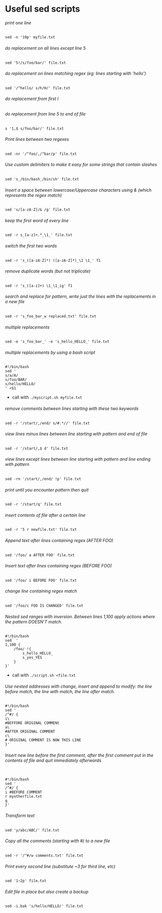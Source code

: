 # Useful sed scripts



###### print one line
`sed -n '10p' myfile.txt` 

###### do replacement on all lines except line 5
`sed '5!/s/foo/bar/' file.txt`

###### do replacement on lines matching regex (eg: lines starting with 'hello')
`sed '/^hello/ s/h/H/' file.txt ` 

###### do replacement from first l


###### do replacement from line 5 to end of file
`s '1,$ s/foo/bar/' file.txt `

###### Print lines between two regexes
`sed -nr '/^foo/,/^bar/p' file.txt`

###### Use custom delimiters to make it easy for some strings that contain slashes
`sed 's_/bin/bash_/bin/sh' file.txt ` 

###### Insert a space between lowercase/Uppercase characters using & (which represents the regex match)
`sed 's/[a-zA-Z]/& /g' file.txt `

###### keep the first word of every line
`sed -r s_[a-z]+.*_\1_' file.txt `


###### switch the first two words 
`sed -r 's_([a-zA-Z]*) ([a-zA-Z]*)_\2 \1_' f1`


###### remove duplicate words (but not triplicate)
`sed -r 's_([a-z]+) \1_\1_ig' f1`

###### search and replace for pattern, write just the lines with the replacements in a new file
`sed -r 's_foo_bar_w replaced.txt' file.txt  `

###### multiple replacements
`sed -e 's_foo_bar_' -e 's_hello_HELLO_' file.txt `

###### multiple replacements by using a bash script
```
#!/bin/bash
sed '
s/a/A/
s/foo/BAR/
s/hello/HELLO/
' <$1
```
* call with  `./myscript.sh myfile.txt`


###### remove comments between lines starting with these two keywords
`sed -r '/start/,/end/ s/#.*//' file.txt `

###### view lines minus lines between line starting with pattern and end of file 
`sed -r '/start/,$ d' file.txt `

###### view lines except lines between line starting with pattern and line ending with pattern
`sed -rn '/start/,/end/ !p' file.txt `

###### print until you encounter pattern then quit
`sed -r '/start/q' file.txt `

###### insert contents of file after a certain line
`sed -r '5 r newfile.txt' file.txt `

###### Append text after lines containing regex (AFTER FOO)
`sed '/foo/ a AFTER FOO' file.txt `

###### Insert text after lines containing regex (BEFORE FOO)
`sed '/foo/ i BEFORE FOO' file.txt `

###### change line containing regex match
`sed '/foo/c FOO IS CHANGED' file.txt `

###### Nested sed ranges with inversion. Between lines 1,100 apply actions where the pattern DOESN'T match.
```
#!/bin/bash
sed  '
1,100 {
	/foo/ !{
		s_hello_HELLO_
		s_yes_YES
	}
}'
```
* call with `./script.sh <file.txt `


###### Use nested addresses with change, insert and append to modify: the line before match, the line with match, the line after match.
```
#!/bin/bash
sed '
/^#/ {
i\
#BEFFORE ORIGINAL COMMENt
a\
#AFTER ORIGINAL COMMENT
c\
# ORIGINAL COMMENT IS NOW THIS LINE
}'

```

###### Insert new line before the first comment, after the first comment put in the contents of file and quit immediately afterwards
```

#!/bin/bash
sed '
/^#/ {
i #BEFORE COMMENT
r myotherfile.txt
q
}'
```

###### Transform text 
`sed 'y/abc/ABC/' file.txt `


###### Copy all the comments (starting with #) to a new file
`sed -r '/^#/w comments.txt' file.txt `

###### Print every second line (substitute ~3 for third line, etc)
`sed '1~2p' file.txt `

###### Edit file in place but also create a backup
`sed -i.bak 's/hello/HELLO/' file.txt `


